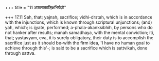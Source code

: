 +++
title = "11 अफलाकाङ्क्षिभिर्यज्ञो"

+++
17.11 Sah, that; yajnah, sacrifice; vidhi-drstah, which is in accordance
with the injunctions, which is known through scriptural unjunctions;
(and) yah, which; is ijyate, performed; a-phala-akanksibhih, by persons
who do not hanker after results; manah samadhaya, with the mental
conviction; iti, that; yastavyam, eva, it is surely obligatory, their
duty is to accomplish the sacrifice just as it should be-with the firm
idea, 'I have no human goal to achieve through this'-; is said to be a
sacrifice which is sattvikah, done through sattva.
